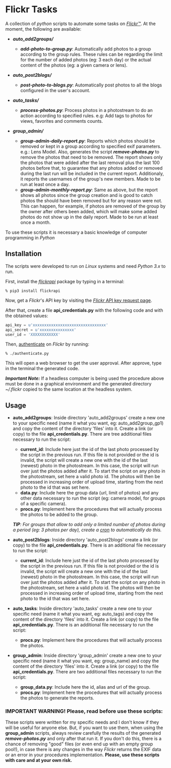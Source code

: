 # Flickr Tasks

A collection of _python_ scripts to automate some tasks on [_Flickr™_](https://www.flickr.com/). At the moment, the following are available:

- **_auto_add2groups/_**
    - **_add-photo-to-group.py_**: Automatically add photos to a group according to the group rules. These rules can be regarding the limit for the number of added photos (eg: 3 each day) or the actual content of the photos (eg: a given camera or lens).

- **_auto_post2blogs/_**
    - **_post-photo-to-blogs.py_**: Automatically post photos to all the blogs configured in the user's account.

- **_auto_tasks/_**
    - **_process-photos.py_**: Process photos in a photostream to do an action according to specified rules. e.g: Add tags to photos for views, favorites and comments counts.

- **_group_admin/_**
    - **_group-admin-daily-report.py_**: Reports which photos should be removed or kept in a group according to specified exif parameters. e.g.: Lens Model. Also, generates the script **_remove-photos.py_** to remove the photos that need to be removed. The report shows only the photos that were added after the last removal plus the last 100 photos before that, to guarantee that any photos added or removed during the last run will be included in the current report. Additionaly, it reports the usernames of the group's new members. Made to be run at least once a day.
    - **_group-admin-monthly-report.py_**: Same as above, but the report shows all photos since the group creation and is good to catch photos the should have been removed but for any reason were not. This can happen, for example, if photos are removed of the group by the owner after others been added, which will make some added photos do not show up in the daily report. Made to be run at least once a month.

To use these scripts it is necessary a basic knowledge of computer programming in _Python_

## Installation

The scripts were developed to run on _Linux_ systems and need _Python 3.x_ to run.

First, install the [_flickrapi_](https://stuvel.eu/flickrapi) package by typing in a terminal:

```
% pip3 install flickrapi
```
Now, get a _Flickr_'s API key by visiting the [_Flickr_ API key request page](https://www.flickr.com/services/apps/create/apply/).

After that, create a file __api_credentials.py__ with the following code and with the obtained values:

```python
api_key = u'xxxxxxxxxxxxxxxxxxxxxxxxxxxxxxxx'
api_secret = u'xxxxxxxxxxxxxxx'
user_id = 'XXXXXXXXXXXX'

```

Then, [authenticate](https://stuvel.eu/flickrapi-doc/3-auth.html#authenticating-without-local-web-server) on _Flickr_ by running:

```
% ./authenticate.py
```
This will open a web browser to get the user approval. After approve, type in the terminal the generated code.

**_Important Note:_** If a headless computer is being used the procedure above must be done in a graphical environment and the generated directory _~/.flickr_ copied to the same location at the headless system.

## Usage

- **auto_add2groups**: Inside directory 'auto_add2groups' create a new one to your specific need (name it what you want, eg: auto_add2group_gp1) and copy the content of the directory 'files' into it. Create a link (or copy) to the file __api_credentials.py__. There are tree additional files necessary to run the script:
    - **current_id**: Include here just the id of the last photo processed by the script in the previous run. If this file is not provided or the id is invalid, the script will create a new one with the id of the last (newest) photo in the photostream. In this case, the script will run over just the photos added after it. To start the script on any photo in the photostream, set here a valid photo id. The photos will then be processed in increasing order of upload time, starting from the next photo to the id that was set here.
    - **data.py**: Include here the group data (url, limit of photos) and any other data necessary to run the script (eg: camera model, for groups of a specific camera).
    - **procs.py**: Implement here the procedures that will actually process the photos to be added to the group.

    _**TIP**: For groups that allow to add only a limited number of photos during a period (eg: 3 photos per day), create a [cron](https://opensource.com/article/17/11/how-use-cron-linux) to automatically do this._

- **auto_post2blogs**: Inside directory 'auto_post2blogs' create a link (or copy) to the file __api_credentials.py__. There is an additional file necessary to run the script:
    - **current_id**: Include here just the id of the last photo processed by the script in the previous run. If this file is not provided or the id is invalid, the script will create a new one with the id of the last (newest) photo in the photostream. In this case, the script will run over just the photos added after it. To start the script on any photo in the photostream, set here a valid photo id. The photos will then be processed in increasing order of upload time, starting from the next photo to the id that was set here.

- **auto_tasks**: Inside directory 'auto_tasks' create a new one to your specific need (name it what you want, eg: auto_tags) and copy the content of the directory 'files' into it. Create a link (or copy) to the file __api_credentials.py__. There is an additional file necessary to run the script:
    - **procs.py**: Implement here the procedures that will actually process the photos.

- **group_admin**: Inside directory 'group_admin' create a new one to your specific need (name it what you want, eg: group_name) and copy the content of the directory 'files' into it. Create a link (or copy) to the file __api_credentials.py__. There are two additional files necessary to run the script:
    - **group_data.py**: Include here the id, alias and url of the group.
    - **procs.py**: Implement here the procedures that will actually process the photos to generate the reports.

### IMPORTANT WARNING! Please, read before use these scripts:
These scripts were written for my specific needs and I don't know if they will be useful for anyone else. But, if you want to use them,
when using the **group_admin** scripts, always review carefully the results of the generated **_remove-photos.py_** and only after that run it. If you don't do this, there is a chance of removing "good" files (or even end up with an empty group pool!), in case there is any changes in the way _Flickr_ returns the EXIF data or an error in your procedures implementation.  **Please, use these scripts with care and at your own risk.**

